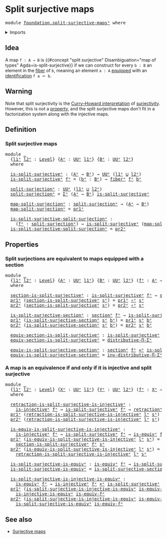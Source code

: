 # Split surjective maps

<pre class="Agda"><a id="34" class="Keyword">module</a> <a id="41" href="foundation.split-surjective-maps%25E1%25B5%2589.html" class="Module">foundation.split-surjective-mapsᵉ</a> <a id="75" class="Keyword">where</a>
</pre>
<details><summary>Imports</summary>

<pre class="Agda"><a id="131" class="Keyword">open</a> <a id="136" class="Keyword">import</a> <a id="143" href="foundation.dependent-pair-types%25E1%25B5%2589.html" class="Module">foundation.dependent-pair-typesᵉ</a>
<a id="176" class="Keyword">open</a> <a id="181" class="Keyword">import</a> <a id="188" href="foundation.universe-levels%25E1%25B5%2589.html" class="Module">foundation.universe-levelsᵉ</a>

<a id="217" class="Keyword">open</a> <a id="222" class="Keyword">import</a> <a id="229" href="foundation-core.cartesian-product-types%25E1%25B5%2589.html" class="Module">foundation-core.cartesian-product-typesᵉ</a>
<a id="270" class="Keyword">open</a> <a id="275" class="Keyword">import</a> <a id="282" href="foundation-core.equivalences%25E1%25B5%2589.html" class="Module">foundation-core.equivalencesᵉ</a>
<a id="312" class="Keyword">open</a> <a id="317" class="Keyword">import</a> <a id="324" href="foundation-core.fibers-of-maps%25E1%25B5%2589.html" class="Module">foundation-core.fibers-of-mapsᵉ</a>
<a id="356" class="Keyword">open</a> <a id="361" class="Keyword">import</a> <a id="368" href="foundation-core.function-types%25E1%25B5%2589.html" class="Module">foundation-core.function-typesᵉ</a>
<a id="400" class="Keyword">open</a> <a id="405" class="Keyword">import</a> <a id="412" href="foundation-core.injective-maps%25E1%25B5%2589.html" class="Module">foundation-core.injective-mapsᵉ</a>
<a id="444" class="Keyword">open</a> <a id="449" class="Keyword">import</a> <a id="456" href="foundation-core.retractions%25E1%25B5%2589.html" class="Module">foundation-core.retractionsᵉ</a>
<a id="485" class="Keyword">open</a> <a id="490" class="Keyword">import</a> <a id="497" href="foundation-core.sections%25E1%25B5%2589.html" class="Module">foundation-core.sectionsᵉ</a>
<a id="523" class="Keyword">open</a> <a id="528" class="Keyword">import</a> <a id="535" href="foundation-core.type-theoretic-principle-of-choice%25E1%25B5%2589.html" class="Module">foundation-core.type-theoretic-principle-of-choiceᵉ</a>
</pre>
</details>

## Idea

A map `f : A → B` is
{{#concept "split surjective" Disambiguation="map of types" Agda=is-split-surjective}}
if we can construct for every `b : B` an element in the
[fiber](foundation-core.fibers-of-maps.md) of `b`, meaning an element `a : A`
[equipped](foundation.structure.md) with an
[identification](foundation-core.identity-types.md) `f a ＝ b`.

## Warning

Note that split surjectivity is the
[Curry–Howard interpretation](https://en.wikipedia.org/wiki/Curry–Howard_correspondence)
of [surjectivity](foundation.surjective-maps.md). However, this is not a
[property](foundation-core.propositions.md), and the split surjective maps don't
fit in a factorization system along with the injective maps.

## Definition

### Split surjective maps

<pre class="Agda"><a id="1366" class="Keyword">module</a> <a id="1373" href="foundation.split-surjective-maps%25E1%25B5%2589.html#1373" class="Module">_</a>
  <a id="1377" class="Symbol">{</a><a id="1378" href="foundation.split-surjective-maps%25E1%25B5%2589.html#1378" class="Bound">l1ᵉ</a> <a id="1382" href="foundation.split-surjective-maps%25E1%25B5%2589.html#1382" class="Bound">l2ᵉ</a> <a id="1386" class="Symbol">:</a> <a id="1388" href="Agda.Primitive.html#742" class="Postulate">Level</a><a id="1393" class="Symbol">}</a> <a id="1395" class="Symbol">{</a><a id="1396" href="foundation.split-surjective-maps%25E1%25B5%2589.html#1396" class="Bound">Aᵉ</a> <a id="1399" class="Symbol">:</a> <a id="1401" href="Agda.Primitive.html#429" class="Primitive">UUᵉ</a> <a id="1405" href="foundation.split-surjective-maps%25E1%25B5%2589.html#1378" class="Bound">l1ᵉ</a><a id="1408" class="Symbol">}</a> <a id="1410" class="Symbol">{</a><a id="1411" href="foundation.split-surjective-maps%25E1%25B5%2589.html#1411" class="Bound">Bᵉ</a> <a id="1414" class="Symbol">:</a> <a id="1416" href="Agda.Primitive.html#429" class="Primitive">UUᵉ</a> <a id="1420" href="foundation.split-surjective-maps%25E1%25B5%2589.html#1382" class="Bound">l2ᵉ</a><a id="1423" class="Symbol">}</a>
  <a id="1427" class="Keyword">where</a>

  <a id="1436" href="foundation.split-surjective-maps%25E1%25B5%2589.html#1436" class="Function">is-split-surjectiveᵉ</a> <a id="1457" class="Symbol">:</a> <a id="1459" class="Symbol">(</a><a id="1460" href="foundation.split-surjective-maps%25E1%25B5%2589.html#1396" class="Bound">Aᵉ</a> <a id="1463" class="Symbol">→</a> <a id="1465" href="foundation.split-surjective-maps%25E1%25B5%2589.html#1411" class="Bound">Bᵉ</a><a id="1467" class="Symbol">)</a> <a id="1469" class="Symbol">→</a> <a id="1471" href="Agda.Primitive.html#429" class="Primitive">UUᵉ</a> <a id="1475" class="Symbol">(</a><a id="1476" href="foundation.split-surjective-maps%25E1%25B5%2589.html#1378" class="Bound">l1ᵉ</a> <a id="1480" href="Agda.Primitive.html#961" class="Primitive Operator">⊔</a> <a id="1482" href="foundation.split-surjective-maps%25E1%25B5%2589.html#1382" class="Bound">l2ᵉ</a><a id="1485" class="Symbol">)</a>
  <a id="1489" href="foundation.split-surjective-maps%25E1%25B5%2589.html#1436" class="Function">is-split-surjectiveᵉ</a> <a id="1510" href="foundation.split-surjective-maps%25E1%25B5%2589.html#1510" class="Bound">fᵉ</a> <a id="1513" class="Symbol">=</a> <a id="1515" class="Symbol">(</a><a id="1516" href="foundation.split-surjective-maps%25E1%25B5%2589.html#1516" class="Bound">bᵉ</a> <a id="1519" class="Symbol">:</a> <a id="1521" href="foundation.split-surjective-maps%25E1%25B5%2589.html#1411" class="Bound">Bᵉ</a><a id="1523" class="Symbol">)</a> <a id="1525" class="Symbol">→</a> <a id="1527" href="foundation-core.fibers-of-maps%25E1%25B5%2589.html#962" class="Function">fiberᵉ</a> <a id="1534" href="foundation.split-surjective-maps%25E1%25B5%2589.html#1510" class="Bound">fᵉ</a> <a id="1537" href="foundation.split-surjective-maps%25E1%25B5%2589.html#1516" class="Bound">bᵉ</a>

  <a id="1543" href="foundation.split-surjective-maps%25E1%25B5%2589.html#1543" class="Function">split-surjectionᵉ</a> <a id="1561" class="Symbol">:</a> <a id="1563" href="Agda.Primitive.html#429" class="Primitive">UUᵉ</a> <a id="1567" class="Symbol">(</a><a id="1568" href="foundation.split-surjective-maps%25E1%25B5%2589.html#1378" class="Bound">l1ᵉ</a> <a id="1572" href="Agda.Primitive.html#961" class="Primitive Operator">⊔</a> <a id="1574" href="foundation.split-surjective-maps%25E1%25B5%2589.html#1382" class="Bound">l2ᵉ</a><a id="1577" class="Symbol">)</a>
  <a id="1581" href="foundation.split-surjective-maps%25E1%25B5%2589.html#1543" class="Function">split-surjectionᵉ</a> <a id="1599" class="Symbol">=</a> <a id="1601" href="foundation.dependent-pair-types%25E1%25B5%2589.html#585" class="Record">Σᵉ</a> <a id="1604" class="Symbol">(</a><a id="1605" href="foundation.split-surjective-maps%25E1%25B5%2589.html#1396" class="Bound">Aᵉ</a> <a id="1608" class="Symbol">→</a> <a id="1610" href="foundation.split-surjective-maps%25E1%25B5%2589.html#1411" class="Bound">Bᵉ</a><a id="1612" class="Symbol">)</a> <a id="1614" href="foundation.split-surjective-maps%25E1%25B5%2589.html#1436" class="Function">is-split-surjectiveᵉ</a>

  <a id="1638" href="foundation.split-surjective-maps%25E1%25B5%2589.html#1638" class="Function">map-split-surjectionᵉ</a> <a id="1660" class="Symbol">:</a> <a id="1662" href="foundation.split-surjective-maps%25E1%25B5%2589.html#1543" class="Function">split-surjectionᵉ</a> <a id="1680" class="Symbol">→</a> <a id="1682" class="Symbol">(</a><a id="1683" href="foundation.split-surjective-maps%25E1%25B5%2589.html#1396" class="Bound">Aᵉ</a> <a id="1686" class="Symbol">→</a> <a id="1688" href="foundation.split-surjective-maps%25E1%25B5%2589.html#1411" class="Bound">Bᵉ</a><a id="1690" class="Symbol">)</a>
  <a id="1694" href="foundation.split-surjective-maps%25E1%25B5%2589.html#1638" class="Function">map-split-surjectionᵉ</a> <a id="1716" class="Symbol">=</a> <a id="1718" href="foundation.dependent-pair-types%25E1%25B5%2589.html#697" class="Field">pr1ᵉ</a>

  <a id="1726" href="foundation.split-surjective-maps%25E1%25B5%2589.html#1726" class="Function">is-split-surjective-split-surjectionᵉ</a> <a id="1764" class="Symbol">:</a>
    <a id="1770" class="Symbol">(</a><a id="1771" href="foundation.split-surjective-maps%25E1%25B5%2589.html#1771" class="Bound">fᵉ</a> <a id="1774" class="Symbol">:</a> <a id="1776" href="foundation.split-surjective-maps%25E1%25B5%2589.html#1543" class="Function">split-surjectionᵉ</a><a id="1793" class="Symbol">)</a> <a id="1795" class="Symbol">→</a> <a id="1797" href="foundation.split-surjective-maps%25E1%25B5%2589.html#1436" class="Function">is-split-surjectiveᵉ</a> <a id="1818" class="Symbol">(</a><a id="1819" href="foundation.split-surjective-maps%25E1%25B5%2589.html#1638" class="Function">map-split-surjectionᵉ</a> <a id="1841" href="foundation.split-surjective-maps%25E1%25B5%2589.html#1771" class="Bound">fᵉ</a><a id="1843" class="Symbol">)</a>
  <a id="1847" href="foundation.split-surjective-maps%25E1%25B5%2589.html#1726" class="Function">is-split-surjective-split-surjectionᵉ</a> <a id="1885" class="Symbol">=</a> <a id="1887" href="foundation.dependent-pair-types%25E1%25B5%2589.html#711" class="Field">pr2ᵉ</a>
</pre>
## Properties

### Split surjections are equivalent to maps equipped with a section

<pre class="Agda"><a id="1990" class="Keyword">module</a> <a id="1997" href="foundation.split-surjective-maps%25E1%25B5%2589.html#1997" class="Module">_</a>
  <a id="2001" class="Symbol">{</a><a id="2002" href="foundation.split-surjective-maps%25E1%25B5%2589.html#2002" class="Bound">l1ᵉ</a> <a id="2006" href="foundation.split-surjective-maps%25E1%25B5%2589.html#2006" class="Bound">l2ᵉ</a> <a id="2010" class="Symbol">:</a> <a id="2012" href="Agda.Primitive.html#742" class="Postulate">Level</a><a id="2017" class="Symbol">}</a> <a id="2019" class="Symbol">{</a><a id="2020" href="foundation.split-surjective-maps%25E1%25B5%2589.html#2020" class="Bound">Aᵉ</a> <a id="2023" class="Symbol">:</a> <a id="2025" href="Agda.Primitive.html#429" class="Primitive">UUᵉ</a> <a id="2029" href="foundation.split-surjective-maps%25E1%25B5%2589.html#2002" class="Bound">l1ᵉ</a><a id="2032" class="Symbol">}</a> <a id="2034" class="Symbol">{</a><a id="2035" href="foundation.split-surjective-maps%25E1%25B5%2589.html#2035" class="Bound">Bᵉ</a> <a id="2038" class="Symbol">:</a> <a id="2040" href="Agda.Primitive.html#429" class="Primitive">UUᵉ</a> <a id="2044" href="foundation.split-surjective-maps%25E1%25B5%2589.html#2006" class="Bound">l2ᵉ</a><a id="2047" class="Symbol">}</a> <a id="2049" class="Symbol">(</a><a id="2050" href="foundation.split-surjective-maps%25E1%25B5%2589.html#2050" class="Bound">fᵉ</a> <a id="2053" class="Symbol">:</a> <a id="2055" href="foundation.split-surjective-maps%25E1%25B5%2589.html#2020" class="Bound">Aᵉ</a> <a id="2058" class="Symbol">→</a> <a id="2060" href="foundation.split-surjective-maps%25E1%25B5%2589.html#2035" class="Bound">Bᵉ</a><a id="2062" class="Symbol">)</a>
  <a id="2066" class="Keyword">where</a>

  <a id="2075" href="foundation.split-surjective-maps%25E1%25B5%2589.html#2075" class="Function">section-is-split-surjectiveᵉ</a> <a id="2104" class="Symbol">:</a> <a id="2106" href="foundation.split-surjective-maps%25E1%25B5%2589.html#1436" class="Function">is-split-surjectiveᵉ</a> <a id="2127" href="foundation.split-surjective-maps%25E1%25B5%2589.html#2050" class="Bound">fᵉ</a> <a id="2130" class="Symbol">→</a> <a id="2132" href="foundation-core.sections%25E1%25B5%2589.html#1413" class="Function">sectionᵉ</a> <a id="2141" href="foundation.split-surjective-maps%25E1%25B5%2589.html#2050" class="Bound">fᵉ</a>
  <a id="2146" href="foundation.dependent-pair-types%25E1%25B5%2589.html#697" class="Field">pr1ᵉ</a> <a id="2151" class="Symbol">(</a><a id="2152" href="foundation.split-surjective-maps%25E1%25B5%2589.html#2075" class="Function">section-is-split-surjectiveᵉ</a> <a id="2181" href="foundation.split-surjective-maps%25E1%25B5%2589.html#2181" class="Bound">sᵉ</a><a id="2183" class="Symbol">)</a> <a id="2185" class="Symbol">=</a> <a id="2187" href="foundation.dependent-pair-types%25E1%25B5%2589.html#697" class="Field">pr1ᵉ</a> <a id="2192" href="foundation-core.function-types%25E1%25B5%2589.html#476" class="Function Operator">∘ᵉ</a> <a id="2195" href="foundation.split-surjective-maps%25E1%25B5%2589.html#2181" class="Bound">sᵉ</a>
  <a id="2200" href="foundation.dependent-pair-types%25E1%25B5%2589.html#711" class="Field">pr2ᵉ</a> <a id="2205" class="Symbol">(</a><a id="2206" href="foundation.split-surjective-maps%25E1%25B5%2589.html#2075" class="Function">section-is-split-surjectiveᵉ</a> <a id="2235" href="foundation.split-surjective-maps%25E1%25B5%2589.html#2235" class="Bound">sᵉ</a><a id="2237" class="Symbol">)</a> <a id="2239" class="Symbol">=</a> <a id="2241" href="foundation.dependent-pair-types%25E1%25B5%2589.html#711" class="Field">pr2ᵉ</a> <a id="2246" href="foundation-core.function-types%25E1%25B5%2589.html#476" class="Function Operator">∘ᵉ</a> <a id="2249" href="foundation.split-surjective-maps%25E1%25B5%2589.html#2235" class="Bound">sᵉ</a>

  <a id="2255" href="foundation.split-surjective-maps%25E1%25B5%2589.html#2255" class="Function">is-split-surjective-sectionᵉ</a> <a id="2284" class="Symbol">:</a> <a id="2286" href="foundation-core.sections%25E1%25B5%2589.html#1413" class="Function">sectionᵉ</a> <a id="2295" href="foundation.split-surjective-maps%25E1%25B5%2589.html#2050" class="Bound">fᵉ</a> <a id="2298" class="Symbol">→</a> <a id="2300" href="foundation.split-surjective-maps%25E1%25B5%2589.html#1436" class="Function">is-split-surjectiveᵉ</a> <a id="2321" href="foundation.split-surjective-maps%25E1%25B5%2589.html#2050" class="Bound">fᵉ</a>
  <a id="2326" href="foundation.dependent-pair-types%25E1%25B5%2589.html#697" class="Field">pr1ᵉ</a> <a id="2331" class="Symbol">(</a><a id="2332" href="foundation.split-surjective-maps%25E1%25B5%2589.html#2255" class="Function">is-split-surjective-sectionᵉ</a> <a id="2361" href="foundation.split-surjective-maps%25E1%25B5%2589.html#2361" class="Bound">sᵉ</a> <a id="2364" href="foundation.split-surjective-maps%25E1%25B5%2589.html#2364" class="Bound">bᵉ</a><a id="2366" class="Symbol">)</a> <a id="2368" class="Symbol">=</a> <a id="2370" href="foundation.dependent-pair-types%25E1%25B5%2589.html#697" class="Field">pr1ᵉ</a> <a id="2375" href="foundation.split-surjective-maps%25E1%25B5%2589.html#2361" class="Bound">sᵉ</a> <a id="2378" href="foundation.split-surjective-maps%25E1%25B5%2589.html#2364" class="Bound">bᵉ</a>
  <a id="2383" href="foundation.dependent-pair-types%25E1%25B5%2589.html#711" class="Field">pr2ᵉ</a> <a id="2388" class="Symbol">(</a><a id="2389" href="foundation.split-surjective-maps%25E1%25B5%2589.html#2255" class="Function">is-split-surjective-sectionᵉ</a> <a id="2418" href="foundation.split-surjective-maps%25E1%25B5%2589.html#2418" class="Bound">sᵉ</a> <a id="2421" href="foundation.split-surjective-maps%25E1%25B5%2589.html#2421" class="Bound">bᵉ</a><a id="2423" class="Symbol">)</a> <a id="2425" class="Symbol">=</a> <a id="2427" href="foundation.dependent-pair-types%25E1%25B5%2589.html#711" class="Field">pr2ᵉ</a> <a id="2432" href="foundation.split-surjective-maps%25E1%25B5%2589.html#2418" class="Bound">sᵉ</a> <a id="2435" href="foundation.split-surjective-maps%25E1%25B5%2589.html#2421" class="Bound">bᵉ</a>

  <a id="2441" href="foundation.split-surjective-maps%25E1%25B5%2589.html#2441" class="Function">equiv-section-is-split-surjectiveᵉ</a> <a id="2476" class="Symbol">:</a> <a id="2478" href="foundation.split-surjective-maps%25E1%25B5%2589.html#1436" class="Function">is-split-surjectiveᵉ</a> <a id="2499" href="foundation.split-surjective-maps%25E1%25B5%2589.html#2050" class="Bound">fᵉ</a> <a id="2502" href="foundation-core.equivalences%25E1%25B5%2589.html#2662" class="Function Operator">≃ᵉ</a> <a id="2505" href="foundation-core.sections%25E1%25B5%2589.html#1413" class="Function">sectionᵉ</a> <a id="2514" href="foundation.split-surjective-maps%25E1%25B5%2589.html#2050" class="Bound">fᵉ</a>
  <a id="2519" href="foundation.split-surjective-maps%25E1%25B5%2589.html#2441" class="Function">equiv-section-is-split-surjectiveᵉ</a> <a id="2554" class="Symbol">=</a> <a id="2556" href="foundation-core.type-theoretic-principle-of-choice%25E1%25B5%2589.html#3081" class="Function">distributive-Π-Σᵉ</a>

  <a id="2577" href="foundation.split-surjective-maps%25E1%25B5%2589.html#2577" class="Function">equiv-is-split-surjective-sectionᵉ</a> <a id="2612" class="Symbol">:</a> <a id="2614" href="foundation-core.sections%25E1%25B5%2589.html#1413" class="Function">sectionᵉ</a> <a id="2623" href="foundation.split-surjective-maps%25E1%25B5%2589.html#2050" class="Bound">fᵉ</a> <a id="2626" href="foundation-core.equivalences%25E1%25B5%2589.html#2662" class="Function Operator">≃ᵉ</a> <a id="2629" href="foundation.split-surjective-maps%25E1%25B5%2589.html#1436" class="Function">is-split-surjectiveᵉ</a> <a id="2650" href="foundation.split-surjective-maps%25E1%25B5%2589.html#2050" class="Bound">fᵉ</a>
  <a id="2655" href="foundation.split-surjective-maps%25E1%25B5%2589.html#2577" class="Function">equiv-is-split-surjective-sectionᵉ</a> <a id="2690" class="Symbol">=</a> <a id="2692" href="foundation-core.type-theoretic-principle-of-choice%25E1%25B5%2589.html#3553" class="Function">inv-distributive-Π-Σᵉ</a>
</pre>
### A map is an equivalence if and only if it is injective and split surjective

<pre class="Agda"><a id="2808" class="Keyword">module</a> <a id="2815" href="foundation.split-surjective-maps%25E1%25B5%2589.html#2815" class="Module">_</a>
  <a id="2819" class="Symbol">{</a><a id="2820" href="foundation.split-surjective-maps%25E1%25B5%2589.html#2820" class="Bound">l1ᵉ</a> <a id="2824" href="foundation.split-surjective-maps%25E1%25B5%2589.html#2824" class="Bound">l2ᵉ</a> <a id="2828" class="Symbol">:</a> <a id="2830" href="Agda.Primitive.html#742" class="Postulate">Level</a><a id="2835" class="Symbol">}</a> <a id="2837" class="Symbol">{</a><a id="2838" href="foundation.split-surjective-maps%25E1%25B5%2589.html#2838" class="Bound">Xᵉ</a> <a id="2841" class="Symbol">:</a> <a id="2843" href="Agda.Primitive.html#429" class="Primitive">UUᵉ</a> <a id="2847" href="foundation.split-surjective-maps%25E1%25B5%2589.html#2820" class="Bound">l1ᵉ</a><a id="2850" class="Symbol">}</a> <a id="2852" class="Symbol">{</a><a id="2853" href="foundation.split-surjective-maps%25E1%25B5%2589.html#2853" class="Bound">Yᵉ</a> <a id="2856" class="Symbol">:</a> <a id="2858" href="Agda.Primitive.html#429" class="Primitive">UUᵉ</a> <a id="2862" href="foundation.split-surjective-maps%25E1%25B5%2589.html#2824" class="Bound">l2ᵉ</a><a id="2865" class="Symbol">}</a> <a id="2867" class="Symbol">(</a><a id="2868" href="foundation.split-surjective-maps%25E1%25B5%2589.html#2868" class="Bound">fᵉ</a> <a id="2871" class="Symbol">:</a> <a id="2873" href="foundation.split-surjective-maps%25E1%25B5%2589.html#2838" class="Bound">Xᵉ</a> <a id="2876" class="Symbol">→</a> <a id="2878" href="foundation.split-surjective-maps%25E1%25B5%2589.html#2853" class="Bound">Yᵉ</a><a id="2880" class="Symbol">)</a>
  <a id="2884" class="Keyword">where</a>

  <a id="2893" href="foundation.split-surjective-maps%25E1%25B5%2589.html#2893" class="Function">retraction-is-split-surjective-is-injectiveᵉ</a> <a id="2938" class="Symbol">:</a>
    <a id="2944" href="foundation-core.injective-maps%25E1%25B5%2589.html#1002" class="Function">is-injectiveᵉ</a> <a id="2958" href="foundation.split-surjective-maps%25E1%25B5%2589.html#2868" class="Bound">fᵉ</a> <a id="2961" class="Symbol">→</a> <a id="2963" href="foundation.split-surjective-maps%25E1%25B5%2589.html#1436" class="Function">is-split-surjectiveᵉ</a> <a id="2984" href="foundation.split-surjective-maps%25E1%25B5%2589.html#2868" class="Bound">fᵉ</a> <a id="2987" class="Symbol">→</a> <a id="2989" href="foundation-core.retractions%25E1%25B5%2589.html#907" class="Function">retractionᵉ</a> <a id="3001" href="foundation.split-surjective-maps%25E1%25B5%2589.html#2868" class="Bound">fᵉ</a>
  <a id="3006" href="foundation.dependent-pair-types%25E1%25B5%2589.html#697" class="Field">pr1ᵉ</a> <a id="3011" class="Symbol">(</a><a id="3012" href="foundation.split-surjective-maps%25E1%25B5%2589.html#2893" class="Function">retraction-is-split-surjective-is-injectiveᵉ</a> <a id="3057" href="foundation.split-surjective-maps%25E1%25B5%2589.html#3057" class="Bound">lᵉ</a> <a id="3060" href="foundation.split-surjective-maps%25E1%25B5%2589.html#3060" class="Bound">sᵉ</a><a id="3062" class="Symbol">)</a> <a id="3064" class="Symbol">=</a> <a id="3066" href="foundation.dependent-pair-types%25E1%25B5%2589.html#697" class="Field">pr1ᵉ</a> <a id="3071" href="foundation-core.function-types%25E1%25B5%2589.html#476" class="Function Operator">∘ᵉ</a> <a id="3074" href="foundation.split-surjective-maps%25E1%25B5%2589.html#3060" class="Bound">sᵉ</a>
  <a id="3079" href="foundation.dependent-pair-types%25E1%25B5%2589.html#711" class="Field">pr2ᵉ</a> <a id="3084" class="Symbol">(</a><a id="3085" href="foundation.split-surjective-maps%25E1%25B5%2589.html#2893" class="Function">retraction-is-split-surjective-is-injectiveᵉ</a> <a id="3130" href="foundation.split-surjective-maps%25E1%25B5%2589.html#3130" class="Bound">lᵉ</a> <a id="3133" href="foundation.split-surjective-maps%25E1%25B5%2589.html#3133" class="Bound">sᵉ</a><a id="3135" class="Symbol">)</a> <a id="3137" class="Symbol">=</a> <a id="3139" href="foundation.split-surjective-maps%25E1%25B5%2589.html#3130" class="Bound">lᵉ</a> <a id="3142" href="foundation-core.function-types%25E1%25B5%2589.html#476" class="Function Operator">∘ᵉ</a> <a id="3145" href="foundation.dependent-pair-types%25E1%25B5%2589.html#711" class="Field">pr2ᵉ</a> <a id="3150" href="foundation-core.function-types%25E1%25B5%2589.html#476" class="Function Operator">∘ᵉ</a> <a id="3153" href="foundation.split-surjective-maps%25E1%25B5%2589.html#3133" class="Bound">sᵉ</a> <a id="3156" href="foundation-core.function-types%25E1%25B5%2589.html#476" class="Function Operator">∘ᵉ</a> <a id="3159" href="foundation.split-surjective-maps%25E1%25B5%2589.html#2868" class="Bound">fᵉ</a>

  <a id="3165" href="foundation.split-surjective-maps%25E1%25B5%2589.html#3165" class="Function">is-equiv-is-split-surjective-is-injectiveᵉ</a> <a id="3208" class="Symbol">:</a>
    <a id="3214" href="foundation-core.injective-maps%25E1%25B5%2589.html#1002" class="Function">is-injectiveᵉ</a> <a id="3228" href="foundation.split-surjective-maps%25E1%25B5%2589.html#2868" class="Bound">fᵉ</a> <a id="3231" class="Symbol">→</a> <a id="3233" href="foundation.split-surjective-maps%25E1%25B5%2589.html#1436" class="Function">is-split-surjectiveᵉ</a> <a id="3254" href="foundation.split-surjective-maps%25E1%25B5%2589.html#2868" class="Bound">fᵉ</a> <a id="3257" class="Symbol">→</a> <a id="3259" href="foundation-core.equivalences%25E1%25B5%2589.html#1553" class="Function">is-equivᵉ</a> <a id="3269" href="foundation.split-surjective-maps%25E1%25B5%2589.html#2868" class="Bound">fᵉ</a>
  <a id="3274" href="foundation.dependent-pair-types%25E1%25B5%2589.html#697" class="Field">pr1ᵉ</a> <a id="3279" class="Symbol">(</a><a id="3280" href="foundation.split-surjective-maps%25E1%25B5%2589.html#3165" class="Function">is-equiv-is-split-surjective-is-injectiveᵉ</a> <a id="3323" href="foundation.split-surjective-maps%25E1%25B5%2589.html#3323" class="Bound">lᵉ</a> <a id="3326" href="foundation.split-surjective-maps%25E1%25B5%2589.html#3326" class="Bound">sᵉ</a><a id="3328" class="Symbol">)</a> <a id="3330" class="Symbol">=</a>
    <a id="3336" href="foundation.split-surjective-maps%25E1%25B5%2589.html#2075" class="Function">section-is-split-surjectiveᵉ</a> <a id="3365" href="foundation.split-surjective-maps%25E1%25B5%2589.html#2868" class="Bound">fᵉ</a> <a id="3368" href="foundation.split-surjective-maps%25E1%25B5%2589.html#3326" class="Bound">sᵉ</a>
  <a id="3373" href="foundation.dependent-pair-types%25E1%25B5%2589.html#711" class="Field">pr2ᵉ</a> <a id="3378" class="Symbol">(</a><a id="3379" href="foundation.split-surjective-maps%25E1%25B5%2589.html#3165" class="Function">is-equiv-is-split-surjective-is-injectiveᵉ</a> <a id="3422" href="foundation.split-surjective-maps%25E1%25B5%2589.html#3422" class="Bound">lᵉ</a> <a id="3425" href="foundation.split-surjective-maps%25E1%25B5%2589.html#3425" class="Bound">sᵉ</a><a id="3427" class="Symbol">)</a> <a id="3429" class="Symbol">=</a>
    <a id="3435" href="foundation.split-surjective-maps%25E1%25B5%2589.html#2893" class="Function">retraction-is-split-surjective-is-injectiveᵉ</a> <a id="3480" href="foundation.split-surjective-maps%25E1%25B5%2589.html#3422" class="Bound">lᵉ</a> <a id="3483" href="foundation.split-surjective-maps%25E1%25B5%2589.html#3425" class="Bound">sᵉ</a>

  <a id="3489" href="foundation.split-surjective-maps%25E1%25B5%2589.html#3489" class="Function">is-split-surjective-is-equivᵉ</a> <a id="3519" class="Symbol">:</a> <a id="3521" href="foundation-core.equivalences%25E1%25B5%2589.html#1553" class="Function">is-equivᵉ</a> <a id="3531" href="foundation.split-surjective-maps%25E1%25B5%2589.html#2868" class="Bound">fᵉ</a> <a id="3534" class="Symbol">→</a> <a id="3536" href="foundation.split-surjective-maps%25E1%25B5%2589.html#1436" class="Function">is-split-surjectiveᵉ</a> <a id="3557" href="foundation.split-surjective-maps%25E1%25B5%2589.html#2868" class="Bound">fᵉ</a>
  <a id="3562" href="foundation.split-surjective-maps%25E1%25B5%2589.html#3489" class="Function">is-split-surjective-is-equivᵉ</a> <a id="3592" class="Symbol">=</a> <a id="3594" href="foundation.split-surjective-maps%25E1%25B5%2589.html#2255" class="Function">is-split-surjective-sectionᵉ</a> <a id="3623" href="foundation.split-surjective-maps%25E1%25B5%2589.html#2868" class="Bound">fᵉ</a> <a id="3626" href="foundation-core.function-types%25E1%25B5%2589.html#476" class="Function Operator">∘ᵉ</a> <a id="3629" href="foundation.dependent-pair-types%25E1%25B5%2589.html#697" class="Field">pr1ᵉ</a>

  <a id="3637" href="foundation.split-surjective-maps%25E1%25B5%2589.html#3637" class="Function">is-split-surjective-is-injective-is-equivᵉ</a> <a id="3680" class="Symbol">:</a>
    <a id="3686" href="foundation-core.equivalences%25E1%25B5%2589.html#1553" class="Function">is-equivᵉ</a> <a id="3696" href="foundation.split-surjective-maps%25E1%25B5%2589.html#2868" class="Bound">fᵉ</a> <a id="3699" class="Symbol">→</a> <a id="3701" href="foundation-core.injective-maps%25E1%25B5%2589.html#1002" class="Function">is-injectiveᵉ</a> <a id="3715" href="foundation.split-surjective-maps%25E1%25B5%2589.html#2868" class="Bound">fᵉ</a> <a id="3718" href="foundation-core.cartesian-product-types%25E1%25B5%2589.html#623" class="Function Operator">×ᵉ</a> <a id="3721" href="foundation.split-surjective-maps%25E1%25B5%2589.html#1436" class="Function">is-split-surjectiveᵉ</a> <a id="3742" href="foundation.split-surjective-maps%25E1%25B5%2589.html#2868" class="Bound">fᵉ</a>
  <a id="3747" href="foundation.dependent-pair-types%25E1%25B5%2589.html#697" class="Field">pr1ᵉ</a> <a id="3752" class="Symbol">(</a><a id="3753" href="foundation.split-surjective-maps%25E1%25B5%2589.html#3637" class="Function">is-split-surjective-is-injective-is-equivᵉ</a> <a id="3796" href="foundation.split-surjective-maps%25E1%25B5%2589.html#3796" class="Bound">is-equiv-fᵉ</a><a id="3807" class="Symbol">)</a> <a id="3809" class="Symbol">=</a>
    <a id="3815" href="foundation-core.injective-maps%25E1%25B5%2589.html#3029" class="Function">is-injective-is-equivᵉ</a> <a id="3838" href="foundation.split-surjective-maps%25E1%25B5%2589.html#3796" class="Bound">is-equiv-fᵉ</a>
  <a id="3852" href="foundation.dependent-pair-types%25E1%25B5%2589.html#711" class="Field">pr2ᵉ</a> <a id="3857" class="Symbol">(</a><a id="3858" href="foundation.split-surjective-maps%25E1%25B5%2589.html#3637" class="Function">is-split-surjective-is-injective-is-equivᵉ</a> <a id="3901" href="foundation.split-surjective-maps%25E1%25B5%2589.html#3901" class="Bound">is-equiv-fᵉ</a><a id="3912" class="Symbol">)</a> <a id="3914" class="Symbol">=</a>
    <a id="3920" href="foundation.split-surjective-maps%25E1%25B5%2589.html#3489" class="Function">is-split-surjective-is-equivᵉ</a> <a id="3950" href="foundation.split-surjective-maps%25E1%25B5%2589.html#3901" class="Bound">is-equiv-fᵉ</a>
</pre>
## See also

- [Surjective maps](foundation.surjective-maps.md)